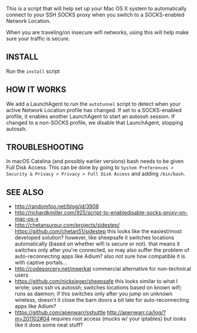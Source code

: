 This is a script that will help set up your Mac OS X system to automatically
connect to your SSH SOCKS proxy when you switch to a SOCKS-enabled Network
Location.

When you are traveling/on insecure wifi networks, using this will help make
sure your traffic is secure.

INSTALL
---
Run the `install` script


HOW IT WORKS
---
We add a LaunchAgent to run the `autotunnel` script to detect when your active
Network Location profile has changed.  If set to a SOCKS-enabled profile, it 
enables another LaunchAgent to start an autossh session.  If changed to a 
non-SOCKS profile, we disable that LaunchAgent, stopping autossh.


TROUBLESHOOTING
---
In macOS Catalina (and possibly earlier versions) bash needs to be given Full Disk Access.
This can be done by going to `System Preferences > Security & Privacy > Privacy > Full Disk Access` and adding `/bin/bash`.




SEE ALSO
---
* http://randomfoo.net/blog/id/3908
* http://richardkmiller.com/925/script-to-enabledisable-socks-proxy-on-mac-os-x
* http://chetansurpur.com/projects/sidestep/
  https://github.com/chetan51/sidestep
  this looks like the easiest/most developed solution? however, like sheepsafe
  it switches locations automatically (based on whether wifi is secure or not).
  that means it switches only after you're connected, so may also suffer the
  problem of auto-reconnecting apps like Adium? also not sure how compatible it
  is with captive portals...
* http://codesorcery.net/meerkat 
  commercial alternative for non-technical users
* https://github.com/nicksieger/sheepsafe
  this looks similar to what I wrote; uses ssh vs autossh; switches locations 
  based on known wifi; runs as daemon; if this switches only after you jump on
  unknown wireless, doesn't it close the barn doors a bit late for 
  auto-reconnecting apps like Adium?
* https://github.com/apenwarr/sshuttle
  http://apenwarr.ca/log/?m=201102#04
  requires root access (mucks w/ your iptables) but looks like it does some
  neat stuff?
